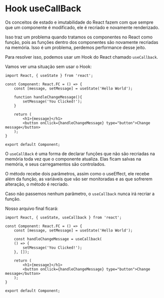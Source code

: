 # Hook useCallBack

Os conceitos de estado e imutabilidade do React fazem com que sempre que um componente é modificado, ele é recriado e novamente renderizado.

Isso traz um problema quando tratamos os componentes no React como função, pois as funções dentro dos componentes são novamente recriadas na memória. Isso é um problema, perdemos performance desse jeito.

Para resolver isso, podemos usar um Hook do React chamado `useCallback`.

Vamos ver uma situação sem usar o Hook:

```JSX
import React, { useState } from 'react';

const Component: React.FC = () => {
    const [message, setMessage] = useState('Hello World');

    function handleChangeMessage(){
        setMessage('You Clicked!');
    }

    return (
        <h1>{message}</h1>
        <button onClick={handleChangeMessage} type="button">Change message</button>
    );
}

export default Component;
```

O `useCallBack` é uma forma de declarar funções que não são recriadas na memória toda vez que o componente atualiza. Elas ficam salvas na memória, e seus carregamentos são controlados.

O método recebe dois parâmetros, assim como o useEffect, ele recebe além da função, as variáveis que vão ser monitoradas e as que sofrerem alteração, o método é recriado.

Caso não passemos nenhum parâmetro, o `useCallback` nunca irá recriar a função.

Nosso arquivo final ficará:

```JSX
import React, { useState, useCallback } from 'react';

const Component: React.FC = () => {
    const [message, setMessage] = useState('Hello World');

    const handleChangeMessage = useCallback(
    () => {
        setMessage('You Clicked!');
    }, []);

    return (
        <h1>{message}</h1>
        <button onClick={handleChangeMessage} type="button">Change message</button>
    );
}

export default Component;
```